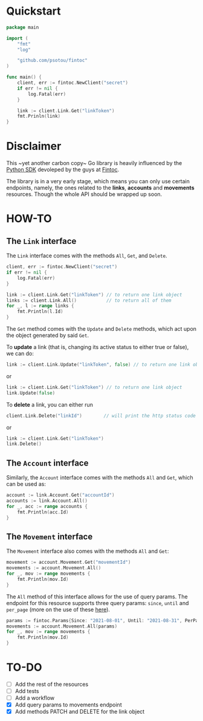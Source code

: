 # Quickstart

```go
package main

import (
    "fmt"
    "log"

    "github.com/psotou/fintoc"
)

func main() {
    client, err := fintoc.NewClient("secret")
    if err != nil {
        log.Fatal(err)
    }

    link := client.Link.Get("linkToken")
    fmt.Prinln(link)
}
```

# Disclaimer

This ~yet another carbon copy~  Go library is heavily influenced by the [Python SDK](https://github.com/fintoc-com/fintoc-python) devoleped by the guys at [Fintoc](https://fintoc.com/).

The library is in a very early stage, which means you can only use certain endpoints, namely, the ones related to the **links**, **accounts** and **movements** resources. Though the whole API should be wrapped up soon.

# HOW-TO

## The `Link` interface

The `Link` interface comes with the methods `All`, `Get`, and `Delete`.

```go
client, err := fintoc.NewClient("secret")
if err != nil {
    log.Fatal(err)
}

link := client.Link.Get("linkToken") // to return one link object
links := client.Link.All()           // to return all of them
for _, l := range links {
    fmt.Println(l.Id)
}
```

The `Get` method comes with the `Update` and `Delete` methods, which act upon the object generated by said `Get`.

To **update** a link (that is, changing its active status to either true or false), we can do:

```go
link := client.Link.Update("linkToken", false) // to return one link object
```

or

```go
link := client.Link.Get("linkToken") // to return one link object
link.Update(false)
```

To **delete** a link, you can either run

```go
client.Link.Delete("linkId")        // will print the http status code of the request
```

or

```go
link := client.Link.Get("linkToken")
link.Delete()
```

## The `Account` interface

Similarly, the `Account` interface comes with the methods `All` and `Get`, which can be used as:

```go
account := link.Account.Get("accountId")
accounts := link.Account.All()
for _, acc := range accounts {
    fmt.Println(acc.Id)
}
```

## The `Movement` interface

The `Movement` interface also comes with the methods `All` and `Get`:

```go
movement := account.Movement.Get("movementId")
movements := account.Movement.All()
for _, mov := range movements {
    fmt.Println(mov.Id)
}
```

The `All` method of this interface allows for the use of query params. The endpoint for this resource supports three query params: `since`, `until` and `per_page` (more on the use of these [here](https://docs.fintoc.com/reference/listar-movimientos)). 

```go
params := fintoc.Params{Since: "2021-08-01", Until: "2021-08-31", PerPage: "100"}
movements := account.Movement.All(params)
for _, mov := range movements {
    fmt.Println(mov.Id)
}
```

# TO-DO

+ [ ] Add the rest of the resources
+ [ ] Add tests
+ [ ] Add a workflow
+ [x] Add query params to movements endpoint
+ [x] Add methods PATCH and DELETE for the link object
